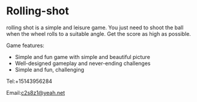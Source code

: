 # Rolling-shot

rolling shot is a simple and leisure game.
You just need to shoot the ball when the wheel rolls to a suitable angle.
Get the score as high as possible.

Game features:
* Simple and fun game with simple and beautiful picture
* Well-designed gameplay and never-ending challenges
* Simple and fun, challenging

Tel:+15143956284

Email:c2s8z1@yeah.net

